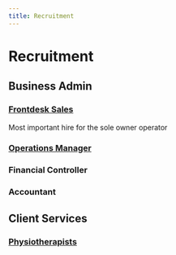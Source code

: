 ```yaml
---
title: Recruitment
---
```


# Recruitment

## Business Admin

### [Frontdesk Sales](./frontdesk-sales/)

Most important hire for the sole owner operator

### [Operations Manager](./operations-manager/)

### Financial Controller

### Accountant

## Client Services

### [Physiotherapists](./client-services/physiotherapists)
